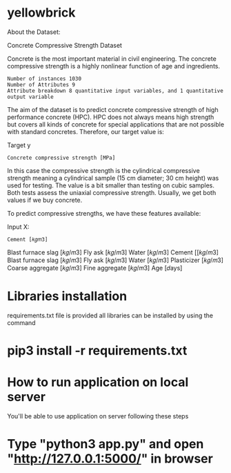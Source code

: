 # yellowbrick

About the Dataset:

Concrete Compressive Strength Dataset

Concrete is the most important material in civil engineering. The concrete compressive strength is a highly nonlinear function of age and ingredients.

    Number of instances 1030
    Number of Attributes 9
    Attribute breakdown 8 quantitative input variables, and 1 quantitative output variable

The aim of the dataset is to predict concrete compressive strength of high performance concrete (HPC). HPC does not always means high strength but covers all kinds of concrete for special applications that are not possible with standard concretes. Therefore, our target value is:

Target y

    Concrete compressive strength [MPa]

In this case the compressive strength is the cylindrical compressive strength meaning a cylindrical sample (15 cm diameter; 30 cm height) was used for testing. The value is a bit smaller than testing on cubic samples. Both tests assess the uniaxial compressive strength. Usually, we get both values if we buy concrete.

To predict compressive strengths, we have these features available:

Input X:

    Cement [𝑘𝑔𝑚3]

Blast furnace slag [𝑘𝑔/𝑚3]
Fly ask [𝑘𝑔/𝑚3]
Water [𝑘𝑔/𝑚3]
Cement [[𝑘𝑔/𝑚3]
Blast furnace slag [𝑘𝑔/𝑚3]
Fly ask [𝑘𝑔/𝑚3]
Water [𝑘𝑔/𝑚3]
Plasticizer [𝑘𝑔/𝑚3]
Coarse aggregate [𝑘𝑔/𝑚3]
Fine aggregate [𝑘𝑔/𝑚3]
Age [𝑑ays]



# Libraries installation
 requirements.txt file is provided
 all libraries can be installed by using the command
 
# pip3 install -r requirements.txt


# How to run application on local server
   You'll be able to use application on server following these steps
   
# Type  "python3 app.py" and open "http://127.0.0.1:5000/" in browser 







